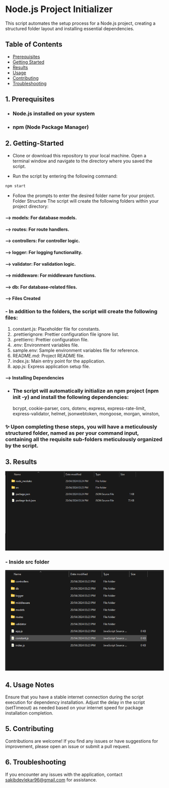 # Node.js Project Initializer

This script automates the setup process for a Node.js project, creating a structured folder layout and installing essential dependencies.

## Table of Contents

-   [Prerequisites](#1-prerequisites)
-   [Getting Started](#2-getting-started)
-   [Results](#3-results)
-   [Usage](#4-usage-notes)
-   [Contributing](#5-contributing)
-   [Troubleshooting](#6-troubleshooting)

## 1. Prerequisites

-   ### Node.js installed on your system
-   ### npm (Node Package Manager)

## 2. Getting-Started

-   Clone or download this repository to your local machine.
    Open a terminal window and navigate to the directory where you saved the script.

-   Run the script by entering the following command:

```javascript
npm start
```

-   Follow the prompts to enter the desired folder name for your project.
    Folder Structure
    The script will create the following folders within your project directory:

#### --> models: For database models.

#### --> routes: For route handlers.

#### --> controllers: For controller logic.

#### --> logger: For logging functionality.

#### --> validator: For validation logic.

#### --> middleware: For middleware functions.

#### --> db: For database-related files.

#### --> Files Created

### - In addition to the folders, the script will create the following files:

1. constant.js: Placeholder file for constants.
2. .prettierignore: Prettier configuration file ignore list.
3. .prettierrc: Prettier configuration file.
4. .env: Environment variables file.
5. sample.env: Sample environment variables file for reference.
6. README.md: Project README file.
7. index.js: Main entry point for the application.
8. app.js: Express application setup file.

#### --> Installing Dependencies

-   ### The script will automatically initialize an npm project (npm init -y) and install the following dependencies:
    bcrypt,
    cookie-parser,
    cors,
    dotenv,
    express,
    express-rate-limit,
    express-validator,
    helmet,
    jsonwebtoken,
    mongoose,
    morgan,
    winston,

### ✨ Upon completing these steps, you will have a meticulously structured folder, named as per your command input, containing all the requisite sub-folders meticulously organized by the script.

## 3. Results

![src](public/image-1.png)

### - Inside src folder

![inside src](public/image.png)

## 4. Usage Notes

Ensure that you have a stable internet connection during the script execution for dependency installation.
Adjust the delay in the script (setTimeout) as needed based on your internet speed for package installation completion.

## 5. Contributing

Contributions are welcome! If you find any issues or have suggestions for improvement, please open an issue or submit a pull request.

## 6. Troubleshooting

If you encounter any issues with the application, contact sakibdevlekar96@gmail.com for assistance.
